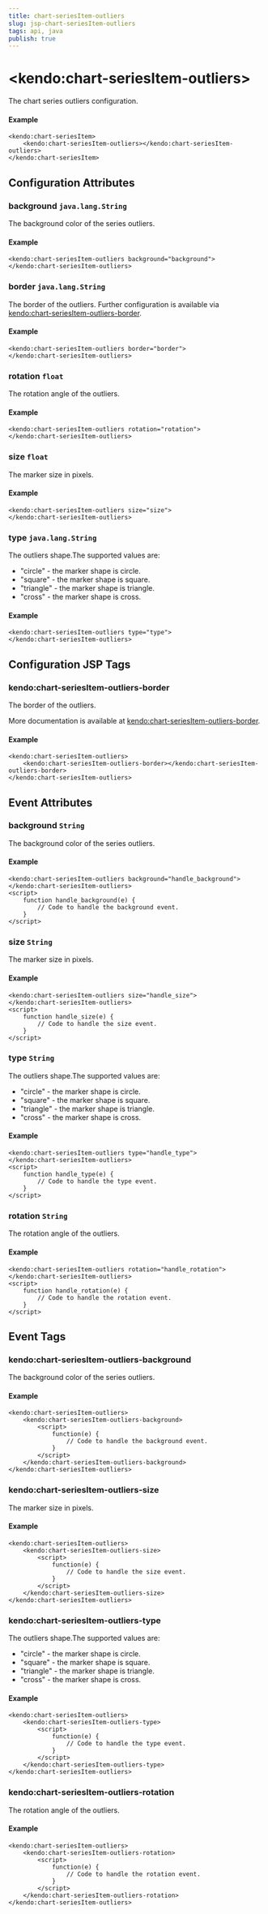 ```yaml
---
title: chart-seriesItem-outliers
slug: jsp-chart-seriesItem-outliers
tags: api, java
publish: true
---
```


# \<kendo:chart-seriesItem-outliers\>

The chart series outliers configuration.

#### Example
    <kendo:chart-seriesItem>
        <kendo:chart-seriesItem-outliers></kendo:chart-seriesItem-outliers>
    </kendo:chart-seriesItem>

## Configuration Attributes

### background `java.lang.String`

The background color of the series outliers.

#### Example
    <kendo:chart-seriesItem-outliers background="background">
    </kendo:chart-seriesItem-outliers>

### border `java.lang.String`

The border of the outliers. Further configuration is available via [kendo:chart-seriesItem-outliers-border](#kendo-chart-seriesItem-outliers-border). 

#### Example
    <kendo:chart-seriesItem-outliers border="border">
    </kendo:chart-seriesItem-outliers>

### rotation `float`

The rotation angle of the outliers.

#### Example
    <kendo:chart-seriesItem-outliers rotation="rotation">
    </kendo:chart-seriesItem-outliers>

### size `float`

The marker size in pixels.

#### Example
    <kendo:chart-seriesItem-outliers size="size">
    </kendo:chart-seriesItem-outliers>

### type `java.lang.String`

The outliers shape.The supported values are:
* "circle" - the marker shape is circle.
* "square" - the marker shape is square.
* "triangle" - the marker shape is triangle.
* "cross" - the marker shape is cross.

#### Example
    <kendo:chart-seriesItem-outliers type="type">
    </kendo:chart-seriesItem-outliers>


##  Configuration JSP Tags

### kendo:chart-seriesItem-outliers-border

The border of the outliers.

More documentation is available at [kendo:chart-seriesItem-outliers-border](/kendo-ui/api/wrappers/jsp/chart/seriesitem-outliers-border).

#### Example

    <kendo:chart-seriesItem-outliers>
        <kendo:chart-seriesItem-outliers-border></kendo:chart-seriesItem-outliers-border>
    </kendo:chart-seriesItem-outliers>


## Event Attributes

### background `String`

The background color of the series outliers.


#### Example
    <kendo:chart-seriesItem-outliers background="handle_background">
    </kendo:chart-seriesItem-outliers>
    <script>
        function handle_background(e) {
            // Code to handle the background event.
        }
    </script>

### size `String`

The marker size in pixels.


#### Example
    <kendo:chart-seriesItem-outliers size="handle_size">
    </kendo:chart-seriesItem-outliers>
    <script>
        function handle_size(e) {
            // Code to handle the size event.
        }
    </script>

### type `String`

The outliers shape.The supported values are:
* "circle" - the marker shape is circle.
* "square" - the marker shape is square.
* "triangle" - the marker shape is triangle.
* "cross" - the marker shape is cross.


#### Example
    <kendo:chart-seriesItem-outliers type="handle_type">
    </kendo:chart-seriesItem-outliers>
    <script>
        function handle_type(e) {
            // Code to handle the type event.
        }
    </script>

### rotation `String`

The rotation angle of the outliers.


#### Example
    <kendo:chart-seriesItem-outliers rotation="handle_rotation">
    </kendo:chart-seriesItem-outliers>
    <script>
        function handle_rotation(e) {
            // Code to handle the rotation event.
        }
    </script>

## Event Tags

### kendo:chart-seriesItem-outliers-background

The background color of the series outliers.


#### Example
    <kendo:chart-seriesItem-outliers>
        <kendo:chart-seriesItem-outliers-background>
            <script>
                function(e) {
                    // Code to handle the background event.
                }
            </script>
        </kendo:chart-seriesItem-outliers-background>
    </kendo:chart-seriesItem-outliers>

### kendo:chart-seriesItem-outliers-size

The marker size in pixels.


#### Example
    <kendo:chart-seriesItem-outliers>
        <kendo:chart-seriesItem-outliers-size>
            <script>
                function(e) {
                    // Code to handle the size event.
                }
            </script>
        </kendo:chart-seriesItem-outliers-size>
    </kendo:chart-seriesItem-outliers>

### kendo:chart-seriesItem-outliers-type

The outliers shape.The supported values are:
* "circle" - the marker shape is circle.
* "square" - the marker shape is square.
* "triangle" - the marker shape is triangle.
* "cross" - the marker shape is cross.


#### Example
    <kendo:chart-seriesItem-outliers>
        <kendo:chart-seriesItem-outliers-type>
            <script>
                function(e) {
                    // Code to handle the type event.
                }
            </script>
        </kendo:chart-seriesItem-outliers-type>
    </kendo:chart-seriesItem-outliers>

### kendo:chart-seriesItem-outliers-rotation

The rotation angle of the outliers.


#### Example
    <kendo:chart-seriesItem-outliers>
        <kendo:chart-seriesItem-outliers-rotation>
            <script>
                function(e) {
                    // Code to handle the rotation event.
                }
            </script>
        </kendo:chart-seriesItem-outliers-rotation>
    </kendo:chart-seriesItem-outliers>

